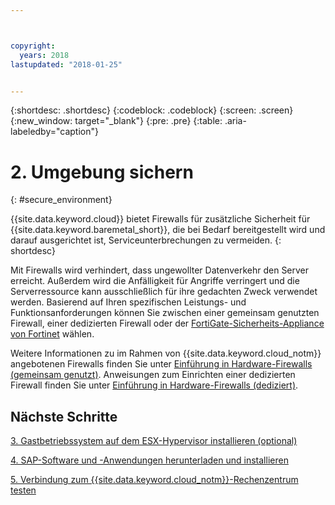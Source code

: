 ```yaml
---



copyright:
  years: 2018
lastupdated: "2018-01-25"


---
```


{:shortdesc: .shortdesc}
{:codeblock: .codeblock}
{:screen: .screen}
{:new_window: target="_blank"}
{:pre: .pre}
{:table: .aria-labeledby="caption"}

# 2. Umgebung sichern
{: #secure_environment}

{{site.data.keyword.cloud}} bietet Firewalls für zusätzliche Sicherheit für {{site.data.keyword.baremetal_short}}, die bei Bedarf bereitgestellt wird und darauf ausgerichtet ist, Serviceunterbrechungen zu vermeiden.
{: shortdesc}

Mit Firewalls wird verhindert, dass ungewollter Datenverkehr den Server erreicht. Außerdem wird die Anfälligkeit für Angriffe verringert und die Serverressource kann ausschließlich für ihre gedachten Zweck verwendet werden. Basierend auf Ihren spezifischen Leistungs- und Funktionsanforderungen können Sie zwischen einer gemeinsam genutzten Firewall, einer dedizierten Firewall oder der [FortiGate-Sicherheits-Appliance von Fortinet](https://console.bluemix.net/docs/infrastructure/fortigate-10g/getting-started.html#getting-started-with-fortigate-security-appliance-10gbs) wählen.

Weitere Informationen zu im Rahmen von {{site.data.keyword.cloud_notm}} angebotenen Firewalls finden Sie unter [Einführung in Hardware-Firewalls (gemeinsam genutzt)](https://console.bluemix.net/docs/infrastructure/hardware-firewall-shared/getting-started.html#getting-started). Anweisungen zum Einrichten einer dedizierten Firewall finden Sie unter [Einführung in Hardware-Firewalls (dediziert)](https://console.bluemix.net/docs/infrastructure/hardware-firewall-dedicated/getting-started.html#getting-started).

## Nächste Schritte

  [3. Gastbetriebssystem auf dem ESX-Hypervisor installieren (optional)](/docs/infrastructure/sap-netweaver/sap-installing-guest-operating-system-VMware-deployments.html)

  [4. SAP-Software und -Anwendungen herunterladen und installieren](/docs/infrastructure/sap-netweaver/sap-installing-SAP-landscape.html)
  
  [5. Verbindung zum {{site.data.keyword.cloud_notm}}-Rechenzentrum testen](/docs/infrastructure/sap-netweaver/sap-testing-connectivity.html)
